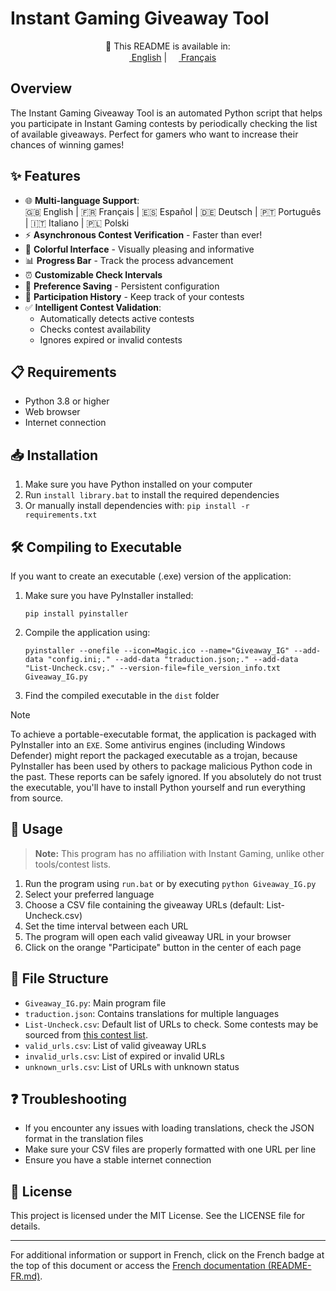 # Instant Gaming Giveaway Tool

<div align="center">

📖 This README is available in:  
[<img src="https://upload.wikimedia.org/wikipedia/en/a/a4/Flag_of_the_United_States.svg" height="15"> English](README.md) | 
[<img src="https://upload.wikimedia.org/wikipedia/en/c/c3/Flag_of_France.svg" height="15"> Français](README-FR.md)

</div>

## Overview
The Instant Gaming Giveaway Tool is an automated Python script that helps you participate in Instant Gaming contests by periodically checking the list of available giveaways. Perfect for gamers who want to increase their chances of winning games!

## ✨ Features

- 🌐 **Multi-language Support**:  
  🇬🇧 English | 🇫🇷 Français | 🇪🇸 Español | 🇩🇪 Deutsch | 🇵🇹 Português | 🇮🇹 Italiano | 🇵🇱 Polski
- ⚡ **Asynchronous Contest Verification** - Faster than ever!
- 🎨 **Colorful Interface** - Visually pleasing and informative
- 📊 **Progress Bar** - Track the process advancement
- ⏰ **Customizable Check Intervals**
- 🔄 **Preference Saving** - Persistent configuration
- 📝 **Participation History** - Keep track of your contests
- ✅ **Intelligent Contest Validation**:
  - Automatically detects active contests
  - Checks contest availability
  - Ignores expired or invalid contests

## 📋 Requirements
- Python 3.8 or higher
- Web browser
- Internet connection

## 📥 Installation
1. Make sure you have Python installed on your computer
2. Run `install library.bat` to install the required dependencies
3. Or manually install dependencies with: `pip install -r requirements.txt`

## 🛠️ Compiling to Executable
If you want to create an executable (.exe) version of the application:

1. Make sure you have PyInstaller installed:
   ```
   pip install pyinstaller
   ```

2. Compile the application using:
   ```
   pyinstaller --onefile --icon=Magic.ico --name="Giveaway_IG" --add-data "config.ini;." --add-data "traduction.json;." --add-data "List-Uncheck.csv;." --version-file=file_version_info.txt Giveaway_IG.py
   ```

3. Find the compiled executable in the `dist` folder

> [!NOTE]
> To achieve a portable-executable format, the application is packaged with PyInstaller into an `EXE`. Some antivirus engines (including Windows Defender) might report the packaged executable as a trojan, because PyInstaller has been used by others to package malicious Python code in the past. These reports can be safely ignored. If you absolutely do not trust the executable, you'll have to install Python yourself and run everything from source.

## 🚀 Usage

> **Note:** This program has no affiliation with Instant Gaming, unlike other tools/contest lists.
> 

1. Run the program using `run.bat` or by executing `python Giveaway_IG.py`
2. Select your preferred language
3. Choose a CSV file containing the giveaway URLs (default: List-Uncheck.csv)
4. Set the time interval between each URL
5. The program will open each valid giveaway URL in your browser
6. Click on the orange "Participate" button in the center of each page

## 📁 File Structure
- `Giveaway_IG.py`: Main program file
- `traduction.json`: Contains translations for multiple languages
- `List-Uncheck.csv`: Default list of URLs to check. Some contests may be sourced from [this contest list](https://github.com/enzomtpYT/InstantGamingGiveawayList).
- `valid_urls.csv`: List of valid giveaway URLs
- `invalid_urls.csv`: List of expired or invalid URLs
- `unknown_urls.csv`: List of URLs with unknown status

## ❓ Troubleshooting
- If you encounter any issues with loading translations, check the JSON format in the translation files
- Make sure your CSV files are properly formatted with one URL per line
- Ensure you have a stable internet connection

## 📄 License
This project is licensed under the MIT License. See the LICENSE file for details.

---
For additional information or support in French, click on the French badge at the top of this document or access the [French documentation (README-FR.md)](README-FR.md).
